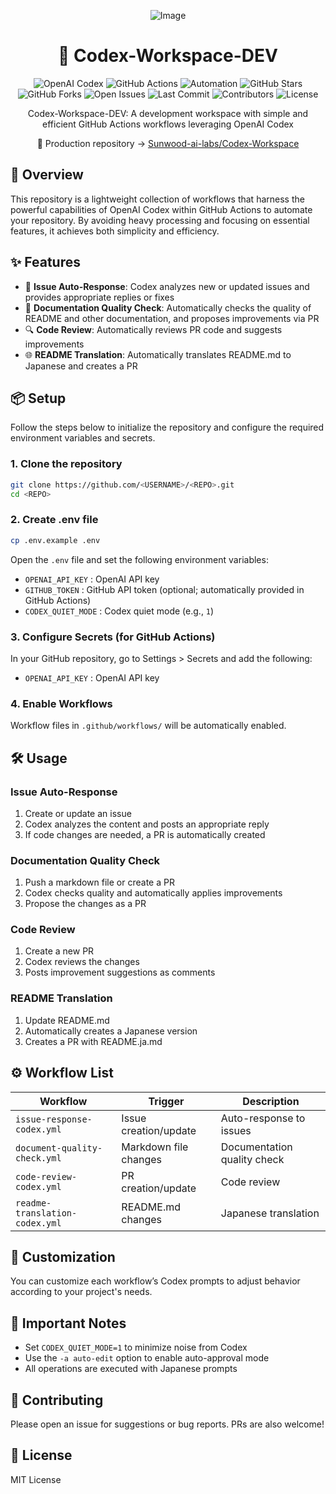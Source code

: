 <div align="center">

![Image](https://github.com/user-attachments/assets/97666cb8-806a-4a34-8505-517e970fd493)

# 🤖 Codex-Workspace-DEV

<p align="center">
  <!-- Technology & CI/CD -->
  <img src="https://img.shields.io/badge/OpenAI_Codex-412991?style=for-the-badge&logo=openai&logoColor=white" alt="OpenAI Codex">
  <img src="https://img.shields.io/badge/GitHub_Actions-2088FF?style=for-the-badge&logo=github-actions&logoColor=white" alt="GitHub Actions">
  <img src="https://img.shields.io/badge/Automation-000000?style=for-the-badge&logo=robot&logoColor=white" alt="Automation">

  <!-- Repository Stats -->
  <img src="https://img.shields.io/github/stars/Sunwood-ai-labs/Codex-Workspace-DEV?style=for-the-badge" alt="GitHub Stars">
  <img src="https://img.shields.io/github/forks/Sunwood-ai-labs/Codex-Workspace-DEV?style=for-the-badge" alt="GitHub Forks">
  <img src="https://img.shields.io/github/issues/Sunwood-ai-labs/Codex-Workspace-DEV?style=for-the-badge" alt="Open Issues">
  <img src="https://img.shields.io/github/last-commit/Sunwood-ai-labs/Codex-Workspace-DEV?style=for-the-badge" alt="Last Commit">
  <img src="https://img.shields.io/github/contributors/Sunwood-ai-labs/Codex-Workspace-DEV?style=for-the-badge" alt="Contributors">

  <!-- License -->
  <img src="https://img.shields.io/github/license/Sunwood-ai-labs/Codex-Workspace-DEV?style=for-the-badge" alt="License">
</p>

<p align="center">
  Codex-Workspace-DEV: A development workspace with simple and efficient GitHub Actions workflows leveraging OpenAI Codex
</p>

<p align="center">
  🔗 Production repository → <a href="https://github.com/Sunwood-ai-labs/Codex-Workspace">Sunwood-ai-labs/Codex-Workspace</a>
</p>

</div>

## 🚀 Overview

This repository is a lightweight collection of workflows that harness the powerful capabilities of OpenAI Codex within GitHub Actions to automate your repository. By avoiding heavy processing and focusing on essential features, it achieves both simplicity and efficiency.

## ✨ Features

- 💬 **Issue Auto-Response**: Codex analyzes new or updated issues and provides appropriate replies or fixes
- 📝 **Documentation Quality Check**: Automatically checks the quality of README and other documentation, and proposes improvements via PR
- 🔍 **Code Review**: Automatically reviews PR code and suggests improvements
- 🌐 **README Translation**: Automatically translates README.md to Japanese and creates a PR

## 📦 Setup

Follow the steps below to initialize the repository and configure the required environment variables and secrets.

### 1. Clone the repository

```bash
git clone https://github.com/<USERNAME>/<REPO>.git
cd <REPO>
```

### 2. Create .env file

```bash
cp .env.example .env
```

Open the `.env` file and set the following environment variables:

* `OPENAI_API_KEY`    : OpenAI API key
* `GITHUB_TOKEN`      : GitHub API token (optional; automatically provided in GitHub Actions)
* `CODEX_QUIET_MODE`  : Codex quiet mode (e.g., `1`)

### 3. Configure Secrets (for GitHub Actions)

In your GitHub repository, go to Settings > Secrets and add the following:

* `OPENAI_API_KEY` : OpenAI API key

### 4. Enable Workflows

Workflow files in `.github/workflows/` will be automatically enabled.

## 🛠️ Usage

### Issue Auto-Response

1. Create or update an issue
2. Codex analyzes the content and posts an appropriate reply
3. If code changes are needed, a PR is automatically created

### Documentation Quality Check

1. Push a markdown file or create a PR
2. Codex checks quality and automatically applies improvements
3. Propose the changes as a PR

### Code Review

1. Create a new PR
2. Codex reviews the changes
3. Posts improvement suggestions as comments

### README Translation

1. Update README.md
2. Automatically creates a Japanese version
3. Creates a PR with README.ja.md

## ⚙️ Workflow List

| Workflow                          | Trigger                | Description                         |
|-----------------------------------|------------------------|-------------------------------------|
| `issue-response-codex.yml`        | Issue creation/update  | Auto-response to issues             |
| `document-quality-check.yml`      | Markdown file changes  | Documentation quality check         |
| `code-review-codex.yml`           | PR creation/update     | Code review                         |
| `readme-translation-codex.yml`    | README.md changes      | Japanese translation                |

## 🔧 Customization

You can customize each workflow’s Codex prompts to adjust behavior according to your project's needs.

## 📝 Important Notes

- Set `CODEX_QUIET_MODE=1` to minimize noise from Codex
- Use the `-a auto-edit` option to enable auto-approval mode
- All operations are executed with Japanese prompts

## 🤝 Contributing

Please open an issue for suggestions or bug reports. PRs are also welcome!

## 📄 License

MIT License